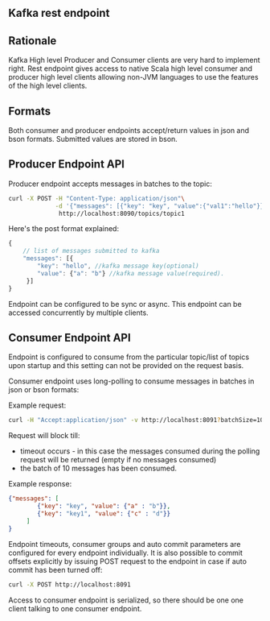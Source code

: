 Kafka rest endpoint
-------------------

Rationale
---------
Kafka High level Producer and Consumer clients are very hard to implement right.
Rest endpoint gives access to native Scala high level consumer and producer high level clients allowing non-JVM languages to use the features of the high level clients.


Formats
--------

Both consumer and producer endpoints accept/return values in json and bson formats. 
Submitted values are stored in bson.


Producer Endpoint API
----------------------

Producer endpoint accepts messages in batches to the topic:

```bash
curl -X POST -H "Content-Type: application/json"\
             -d '{"messages": [{"key": "key", "value":{"val1":"hello"}}]}'\
              http://localhost:8090/topics/topic1
```

Here's the post format explained:

```javascript
{
    // list of messages submitted to kafka
    "messages": [{
        "key": "hello", //kafka message key(optional)
        "value": {"a": "b"} //kafka message value(required). 
     }]
}


```

Endpoint can be configured to be sync or async. This endpoint can be accessed concurrently by multiple clients.


Consumer Endpoint API
----------------------

Endpoint is configured to consume from the particular topic/list of topics upon startup and this setting can not be provided on the request basis.

Consumer endpoint uses long-polling to consume messages in batches in json or bson formats:

Example request:

```bash
curl -H "Accept:application/json" -v http://localhost:8091?batchSize=10
```

Request will block till:

* timeout occurs - in this case the messages consumed during the polling request will be returned (empty if no messages consumed)
* the batch of 10 messages has been consumed.

Example response:

```json
{"messages": [
        {"key": "key", "value": {"a" : "b"}}, 
        {"key": "key1", "value": {"c" : "d"}}
     ]
}
```

Endpoint timeouts, consumer groups and auto commit parameters are configured for every endpoint individually. 
It is also possible to commit offsets explicitly by issuing POST request to the endpoint in case if auto commit has been turned off:

```bash
curl -X POST http://localhost:8091
```

Access to consumer endpoint is serialized, so there should be one one client talking to one consumer endpoint.

